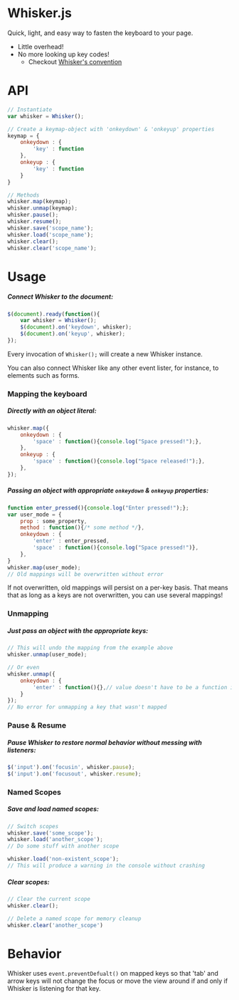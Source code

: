 # Whisker.js

Quick, light, and easy way to fasten the keyboard to your page.
* Little overhead!
* No more looking up key codes!
	- Checkout [Whisker's convention](https://github.com/JrFolk/Whisker.js/blob/master/keymap.js)

# API
```javascript
// Instantiate
var whisker = Whisker();

// Create a keymap-object with 'onkeydown' & 'onkeyup' properties
keymap = {
	onkeydown : {
		'key' : function
	},
	onkeyup : {
		'key' : function
	}
}

// Methods
whisker.map(keymap);
whisker.unmap(keymap);
whisker.pause();
whisker.resume();
whisker.save('scope_name');
whisker.load('scope_name');
whisker.clear();
whisker.clear('scope_name');
```

# Usage

##### Connect Whisker to the document:
```javascript
$(document).ready(function(){
	var whisker = Whisker();
	$(document).on('keydown', whisker);
	$(document).on('keyup', whisker);
});
```
Every invocation of `Whisker();` will create a new Whisker instance.

You can also connect Whisker like any other event lister, for instance, to elements such as forms.


### Mapping the keyboard

##### Directly with an object literal:
```Javascript
whisker.map({
	onkeydown : {
		'space' : function(){console.log("Space pressed!");},
	},
	onkeyup : {
		'space' : function(){console.log("Space released!");},
	},
});
```

##### Passing an object with appropriate `onkeydown` & `onkeyup` properties:
```Javascript
function enter_pressed(){console.log("Enter pressed!");};
var user_mode = {
	prop : some_property,
	method : function(){/* some method */},
	onkeydown : {
		'enter' : enter_pressed,
		'space' : function(){console.log("Space pressed!")},
	},
}
whisker.map(user_mode);
// Old mappings will be overwritten without error
```
If not overwritten, old mappings will persist on a per-key basis.  That means that as long as 
a keys are not overwritten, you can use several mappings!

### Unmapping

##### Just pass an object with the appropriate keys:
```Javascript
// This will undo the mapping from the example above
whisker.unmap(user_mode);

// Or even
whisker.unmap({
	onkeydown : {
		'enter' : function(){},// value doesn't have to be a function in this case
	}
});
// No error for unmapping a key that wasn't mapped
```

### Pause & Resume

##### Pause Whisker to restore normal behavior without messing with listeners:
```Javascript
$('input').on('focusin', whisker.pause);
$('input').on('focusout', whisker.resume);
```

### Named Scopes

##### Save and load named scopes:
```Javascript
// Switch scopes
whisker.save('some_scope');
whisker.load('another_scope');
// Do some stuff with another scope

whisker.load('non-existent_scope');
// This will produce a warning in the console without crashing
```
##### Clear scopes:
```Javascript
// Clear the current scope
whisker.clear();

// Delete a named scope for memory cleanup
whisker.clear('another_scope')
```

# Behavior
Whisker uses `event.preventDefualt()` on mapped keys so that 'tab' and arrow keys will not change the focus or
move the view around if and only if Whisker is listening for that key.

